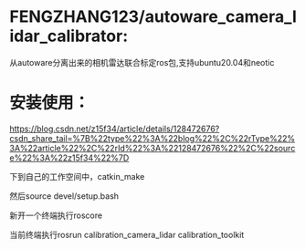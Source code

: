 #  FENGZHANG123/autoware_camera_lidar_calibrator:
从autoware分离出来的相机雷达联合标定ros包,支持ubuntu20.04和neotic

# 安装使用：
https://blog.csdn.net/z15f34/article/details/128472676?csdn_share_tail=%7B%22type%22%3A%22blog%22%2C%22rType%22%3A%22article%22%2C%22rId%22%3A%22128472676%22%2C%22source%22%3A%22z15f34%22%7D

下到自己的工作空间中，catkin_make

然后source devel/setup.bash

新开一个终端执行roscore

当前终端执行rosrun calibration_camera_lidar calibration_toolkit
